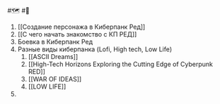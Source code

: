 #🗺️ #🤖
1. [[Создание персонажа в Киберпанк Ред]]
2. [[С чего начать знакомство с КП РЕД]]
3. Боевка в Киберпанк Ред
4. Разные виды киберпанка (Lofi, High tech, Low Life)
	1. [[ASCII Dreams]]
	2. [[High-Tech Horizons Exploring the Cutting Edge of Cyberpunk RED]]
	3. [[WAR OF IDEAS]]
	4. [[LOW LIFE]]
5. 